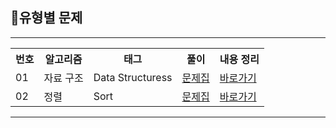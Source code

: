 ## 📖유형별 문제
<hr>
<table>
  <tr>
    <th>번호</th>
    <th>알고리즘</th>
    <th>태그</th>
    <th>풀이</th>
    <th>내용 정리</th>
  </tr>
  <tr>
    <td>01</td>
    <td>자료 구조 </td>
    <td>Data Structuress</td>
    <td><a href="https://github.com/y01044285848/Algorithm/tree/main/%EC%9C%A0%ED%98%95%EB%B3%84%20%EB%B6%84%EB%A5%98/Data%20Structure/linkGuide">문제집</a></td> <!-- list, queue, stack, set, map -->
    <td>
      <a href="https://github.com/y01044285848/Algorithm/tree/main/%EC%9C%A0%ED%98%95%EB%B3%84%20%EB%B6%84%EB%A5%98/Data%20Structure/handbook">바로가기</a>
    </td>
  </tr>
    <tr>
    <td>02</td>
    <td>정렬 </td>
    <td>Sort</td>
    <td><a href="https://github.com/y01044285848/Algorithm/tree/main/%EC%9C%A0%ED%98%95%EB%B3%84%20%EB%B6%84%EB%A5%98/Data%20Structure/linkGuide">문제집</a></td> <!-- list, queue, stack, set, map -->
    <td>
      <a href="https://github.com/y01044285848/Algorithm/tree/main/%EC%9C%A0%ED%98%95%EB%B3%84%20%EB%B6%84%EB%A5%98/Data%20Structure/handbook">바로가기</a>
    </td>
  </tr>
</table>
<hr>
